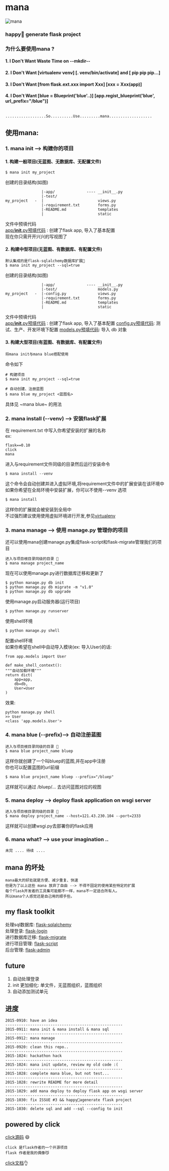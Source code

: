 mana
===
![mana](http://7xj431.com1.z0.glb.clouddn.com/images.jpeg)
### happy🍺 generate flask project

### 为什么要使用mana ?
#### 1. I Don't Want Waste Time on --mkdir--
#### 2. I Don't Want [virtualenv venv] [. venv/bin/activate] and [ pip pip pip...]
#### 3. I Don't Want [from flask.ext.xxx import Xxx] [xxx = Xxx(app)]
#### 4. I Don't Want [blue = Blueprint('blue'..)] [app.regist_blueprint('blue', url_prefix="/blue")]

            ..................So..........Use.........mana...................


## 使用mana:
### 1. mana init --> 构建你的项目
#### 1. 构建一般项目(无蓝图、无数据库、无配置文件)

    $ mana init my_project

创建的目录结构(如图)<br/>

                    |-app/              ---- __init__.py
                    |-test/
    my_project   -  |                        views.py
                    |-requirement.txt        forms.py
                    |-README.md              templates
                    |                        static

文件中预填代码<br/>
[app/__init__.py预填代码](https://github.com/neo1218/mana/blob/master/examples/GoodIdea/app/__init__.py) : 创建了flask app, 导入了基本配置 <br/>
现在你只需开开兴兴的写视图了

#### 2. 构建中型项目(无蓝图、有数据库、有配置文件)

    默认集成的是flask-sqlalchemy数据库扩展🍺
    $ mana init my_project --sql=true

创建的目录结构(如图)<br/>

                    |-app/              ---- __init__.py
                    |-test/                  models.py
    my_project   -  |-config.py              views.py
                    |-requirement.txt        forms.py
                    |-README.md              templates
                    |                        static

文件中预填代码<br/>
[app/__init__.py预填代码](https://github.com/neo1218/mana/blob/master/examples/GoodIdea/app/__init__.py) : 创建了flask app, 导入了基本配置
[config.py预填代码](): 测试、生产、开发环境下配置
[models.py预填代码](): 导入 db 对象

#### 3. 构建大型项目(有蓝图、有数据库、有配置文件)

    将mana init与mana blue搭配使用

命令如下

    # 构建项目
    $ mana init my_project --sql=true

    # 自动创建、注册蓝图
    $ mana blue my_project <蓝图名>

具体见 ~mana blue~ 的用法


### 2. mana install (--venv) --> 安装flask扩展
在 requirement.txt 中写入你希望安装的扩展的名称 <br/>
ex:

    flask==0.10
    click
    mana

进入与requirement文件同级的目录然后运行安装命令

    $ mana install --venv

这个命令会自动创建并进入虚拟环境,将requirement文件中的扩展安装在该环境中<br/>
如果你希望在全局环境中安装扩展，你可以不使用--venv 选项

    $ mana install

这样你的扩展就会被安装到全局中<br/>
不过强烈建议使用使用虚拟环境进行开发,参见[virtualenv](http://docs.jinkan.org/docs/flask/installation.html#virtualenv) <br/>

### 3. mana manage --> 使用 manage.py 管理你的项目
还可以使用mana创建manage.py集成flask-script和flask-migrate管理我们的项目

    进入与项目根目录同级的目录 🍺
    $ mana manage project_name

现在可以使用manage.py进行数据库迁移和更新了

    $ python manage.py db init
    $ python manage.py db migrate -m "v1.0"
    $ python manage.py db upgrade

使用manage.py启动服务器(运行项目)

    $ python manage.py runserver

使用shell环境

    $ python manage.py shell

配置shell环境 <br/>
如果你希望在shell中自动导入模块(ex: 导入User)的话:

    from app.models import User

    def make_shell_context():
    """自动加载环境"""
    return dict(
        app=app,
        db=db,
        User=User
    )

效果:

    python manage.py shell
    >> User
    <class 'app.models.User'>

### 4. mana blue (--prefix)--> 自动注册蓝图

    进入与项目根目录同级的目录 🍺
    $ mana blue project_name bluep

这样你就创建了一个叫bluep的蓝图,并在app中注册 <br/>
你也可以配置蓝图的url前缀

    $ mana blue project_name bluep --prefix="/bluep"

这样就可以通过 /bluep/... 去访问蓝图对应的视图

### 5. mana deploy --> deploy flask application on wsgi server

    进入与项目根目录同级的目录 🍺
    $ mana deploy project_name --host=121.43.230.104 --port=2333

这样就可以创建wsgi.py去部署你的flask应用

### 6. mana what? --> use your imagination ..

    未完 .... 待续 ....

## mana 的坏处

    mana最大的好处就是方便、减少重复、快速
    但是为了以上这些 mana 放弃了自由 --> 不得不固定的使用某些特定的扩展
    每个flask开发者的工具集可能都不一样，mana不一定适合所有人。
    所以mana个人感觉还是自己用的顺手些。


## my flask toolkit
处理sql数据库: [flask-sqlalchemy](https://github.com/mitsuhiko/flask-sqlalchemy)<br/>
处理登录: [flask-login](https://github.com/maxcountryman/flask-login)<br/>
进行数据库迁移: [flask-migrate](https://github.com/miguelgrinberg/Flask-Migrate)<br/>
进行项目管理: [flask-script](https://github.com/smurfix/flask-script)<br/>
后台管理: [flask-admin](https://github.com/flask-admin/flask-admin)<br/>


## future
1. 自动处理登录<br/>
2. init 更加细化: 单文件，无蓝图组织，蓝图组织<br/>
3. 自动添加测试单元<br/>


## 进度

	2015-0910: have an idea
	----------------------------------------------------
	2015-0911: mana init & mana install & mana sql
	----------------------------------------------------
	2015-0912: mana manage
	----------------------------------------------------
	2015-0920: clean this repo..
	----------------------------------------------------
	2015-1024: hackathon hack
	----------------------------------------------------
	2015-1024: mana init update, review my old code :(
    ----------------------------------------------------
    2015-1028: complete mana blue, but not test...
    ----------------------------------------------------
    2015-1028: rewrite README for more detail
    ----------------------------------------------------
    2015-1029: add mana deploy to deploy flask app on wsgi server
    ----------------------------------------------------
    2015-1030: fix ISSUE #3 && happy🍺agenerate flask project
    ----------------------------------------------------
    2015-1030: delete sql and add --sql --config to init



## powered by click
[click源码](https://github.com/mitsuhiko/click) 😄  <br/>

    click 是flask作者的一个开源项目
    flask 作者是我的偶像😼

[click文档](http://click.pocoo.org/5/)👌 <br/>
